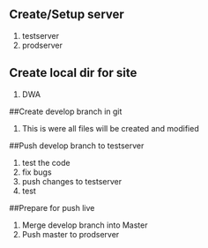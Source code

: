 ## Create/Setup server
1. testserver
2. prodserver

## Create local dir for site
1. DWA

##Create develop branch in git
1. This is were all files will be created and modified

##Push develop branch to testserver
1. test the code
2. fix bugs
3. push changes to testserver 
4. test

##Prepare for push live
1. Merge develop branch into Master
2. Push master to prodserver

 
